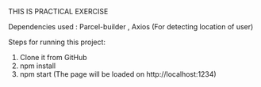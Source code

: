 THIS IS PRACTICAL EXERCISE 

Dependencies used : Parcel-builder , Axios (For detecting location of user)

Steps for running this project:
1. Clone it from GitHub
2. npm install
3. npm start  (The page will be loaded on http://localhost:1234)